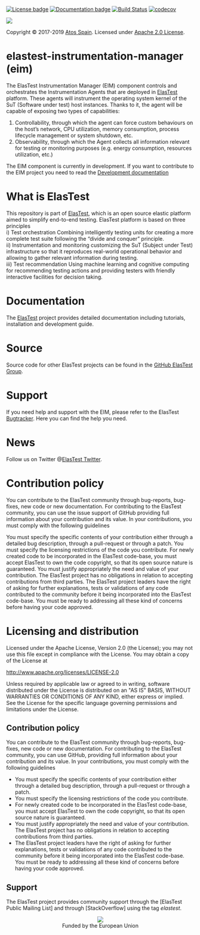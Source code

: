 [![License badge](https://img.shields.io/badge/license-Apache2-green.svg)](http://www.apache.org/licenses/LICENSE-2.0)
[![Documentation badge](https://img.shields.io/badge/docs-latest-brightgreen.svg)](http://elastest.io/docs/)
[![Build Status](https://ci.elastest.io/jenkins/buildStatus/icon?job=elastest-instrumentation-manager/eim)](https://ci.elastest.io/jenkins/job/elastest-instrumentation-manager/eim)
[![codecov](https://codecov.io/gh/elastest/elastest-instrumentation-manager/branch/master/graph/badge.svg)](https://codecov.io/gh/elastest/elastest-instrumentation-manager)

[![][ElasTest Logo]][ElasTest]

Copyright © 2017-2019 [Atos Spain]. Licensed under [Apache 2.0 License].

elastest-instrumentation-manager (eim)
==============================
The ElasTest Instrumentation Manager (EIM) component controls and orchestrates the Instrumentation Agents that are deployed in [ElasTest] platform. These agents will instrument the operating system kernel of the SuT (Software under test) host instances. Thanks to it, the agent will be capable of exposing two types of capabilities: 
1) Controllability, through which the agent can force custom behaviours on the host’s network, CPU utilization, memory consumption, process lifecycle management or system shutdown, etc.
2) Observability, through which the Agent collects all information relevant for testing or monitoring purposes (e.g. energy consumption, resources utilization, etc.)

The EIM component is currently in development. If you want to contribute to the EIM project you need to read the [Development documentation](https://github.com/elastest/elastest-instrumentation-manager/blob/master/docs/index.md) 

# What is ElasTest

This repository is part of [ElasTest], which is an open source elastic platform
aimed to simplify end-to-end testing. ElasTest platform is based on three
principles 
<br>
i) Test orchestration Combining intelligently testing units for
creating a more complete test suite following the “divide and conquer” principle.
<br>
ii) Instrumentation and monitoring customizing the SuT (Subject under Test)
infrastructure so that it reproduces real-world operational behavior and allowing
to gather relevant information during testing. 
<br>
iii) Test recommendation Using machine
learning and cognitive computing for recommending testing actions and providing
testers with friendly interactive facilities for decision taking.

# Documentation

The [ElasTest] project provides detailed documentation including tutorials,
installation and development guide.

# Source
Source code for other ElasTest projects can be found in the [GitHub ElasTest
Group].

# Support
If you need help and support with the EIM, please refer to the ElasTest [Bugtracker]. 
Here you can find the help you need.

# News
Follow us on Twitter @[ElasTest Twitter].

# Contribution policy
You can contribute to the ElasTest community through bug-reports, bug-fixes,
new code or new documentation. For contributing to the ElasTest community,
you can use the issue support of GitHub providing full information about your
contribution and its value. In your contributions, you must comply with the
following guidelines

 You must specify the specific contents of your contribution either through a
  detailed bug description, through a pull-request or through a patch.
 You must specify the licensing restrictions of the code you contribute.
 For newly created code to be incorporated in the ElasTest code-base, you
  must accept ElasTest to own the code copyright, so that its open source
  nature is guaranteed.
 You must justify appropriately the need and value of your contribution. The
  ElasTest project has no obligations in relation to accepting contributions
  from third parties.
 The ElasTest project leaders have the right of asking for further
  explanations, tests or validations of any code contributed to the community
  before it being incorporated into the ElasTest code-base. You must be ready
  to addressing all these kind of concerns before having your code approved.

# Licensing and distribution
Licensed under the Apache License, Version 2.0 (the License);
you may not use this file except in compliance with the License.
You may obtain a copy of the License at

  http://www.apache.org/licenses/LICENSE-2.0

Unless required by applicable law or agreed to in writing, software distributed under the License is distributed on an "AS IS" BASIS, WITHOUT WARRANTIES OR CONDITIONS OF ANY KIND, either express or implied. See the License for the specific language governing permissions and limitations under the License.

Contribution policy
-------------------

You can contribute to the ElasTest community through bug-reports, bug-fixes,
new code or new documentation. For contributing to the ElasTest community,
you can use GitHub, providing full information about your contribution and its
value. In your contributions, you must comply with the following guidelines

* You must specify the specific contents of your contribution either through a
  detailed bug description, through a pull-request or through a patch.
* You must specify the licensing restrictions of the code you contribute.
* For newly created code to be incorporated in the ElasTest code-base, you
  must accept ElasTest to own the code copyright, so that its open source
  nature is guaranteed.
* You must justify appropriately the need and value of your contribution. The
  ElasTest project has no obligations in relation to accepting contributions
  from third parties.
* The ElasTest project leaders have the right of asking for further
  explanations, tests or validations of any code contributed to the community
  before it being incorporated into the ElasTest code-base. You must be ready
  to addressing all these kind of concerns before having your code approved.

Support
-------

The ElasTest project provides community support through the [ElasTest Public
Mailing List] and through [StackOverflow] using the tag *elastest*.


<p align="center">
  <img src="http://elastest.io/images/logos_elastest/ue_logo-small.png"><br>
  Funded by the European Union
</p>

[Apache 2.0 License]: http://www.apache.org/licenses/LICENSE-2.0
[Atos Spain]: http://es.atos.net/
[ElasTest]: http://elastest.io/
[ElasTest Logo]: http://elastest.io/images/logos_elastest/elastest-logo-gray-small.png
[ElasTest Twitter]: https://twitter.com/elastestio
[GitHub ElasTest Group]: https://github.com/elastest
[Bugtracker]: https://github.com/elastest/bugtracker
